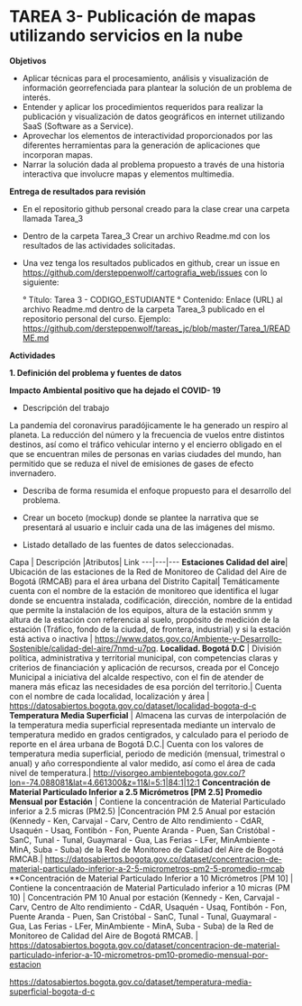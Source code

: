 # TAREA 3- Publicación de mapas utilizando servicios en la nube

**Objetivos**

* Aplicar técnicas para el procesamiento, análisis y visualización de información georrefenciada para plantear la solución de un problema de interés.
* Entender y aplicar los procedimientos requeridos para realizar la publicación y visualización de datos geográficos en internet utilizando SaaS (Software as a Service).
* Aprovechar los elementos de interactividad proporcionados por las diferentes herramientas para la generación de aplicaciones que incorporan mapas.
* Narrar la solución dada al problema propuesto a través de una historia interactiva que involucre mapas y elementos multimedia.

**Entrega de resultados para revisión** 

* En el repositorio github personal creado para la clase crear una carpeta llamada Tarea_3
* Dentro de la carpeta Tarea_3 Crear un archivo Readme.md con los resultados de las actividades solicitadas.
* Una vez tenga los resultados publicados en github, crear un issue en 
https://github.com/dersteppenwolf/cartografia_web/issues con lo siguiente:
    
    ° Título: Tarea 3 - CODIGO_ESTUDIANTE
    ° Contenido: Enlace (URL) al archivo Readme.md dentro de la carpeta Tarea_3 publicado en el repositorio personal del curso.
     Ejemplo: https://github.com/dersteppenwolf/tareas_jc/blob/master/Tarea_1/README.md 

**Actividades**

**1. Definición del problema y fuentes de datos**

**Impacto Ambiental positivo que ha dejado el COVID- 19**

* Descripción del trabajo

La pandemia del coronavirus paradójicamente le ha generado un respiro al planeta. La reducción del número y la frecuencia de vuelos entre distintos destinos, así como el tráfico vehicular interno y el encierro obligado en el que se encuentran miles de personas en varias ciudades del mundo, han permitido que se reduza el nivel de emisiones de gases de efecto invernadero. 

* Describa de forma resumida el enfoque propuesto para el desarrollo del problema.


* Crear un boceto (mockup) donde se plantee la narrativa que se presentará al usuario e incluir cada una de las imágenes del mismo.

* Listado detallado de las fuentes de datos seleccionadas.

Capa | Descripción |Atributos| Link
---|---|---
**Estaciones Calidad del aire**| Ubicación de las estaciones de la Red de Monitoreo de Calidad del Aire de Bogotá (RMCAB) para el área urbana del Distrito Capital| Temáticamente  cuenta con el nombre de la estación de monitoreo que identifica el lugar donde se encuentra instalada, codificación, dirección, nombre de la entidad que permite la instalación de los equipos, altura de la estación snmm y altura de la estación con referencia al suelo, propósito de medición de la estación (Tráfico, fondo de la ciudad, de frontera, industrial) y si la estación está activa o inactiva | https://www.datos.gov.co/Ambiente-y-Desarrollo-Sostenible/calidad-del-aire/7nmd-u7pq.
**Localidad. Bogotá D.C** | División política, administrativa y territorial municipal, con competencias claras y criterios de financiación y aplicación de recursos, creada por el Concejo Municipal a iniciativa del alcalde respectivo, con el fin de atender de manera más eficaz las necesidades de esa porción del territorio.| Cuenta con el nombre de cada localidad, localización y área | https://datosabiertos.bogota.gov.co/dataset/localidad-bogota-d-c
**Temperatura Media Superficial** |   Almacena las curvas de interpolación de la temperatura media superficial representada mediante un intervalo de temperatura medido en grados centigrados, y calculado para el periodo de reporte en el área urbana de Bogotá D.C.| Cuenta con  los valores de temperatura media superficial, periodo de medición (mensual, trimestral o anual) y año correspondiente al valor medido, así como el área de cada nivel de temperatura.| http://visorgeo.ambientebogota.gov.co/?lon=-74.088081&lat=4.661300&z=11&l=5:1|84:1|12:1
**Concentración de Material Particulado Inferior a 2.5 Micrómetros [PM 2.5] Promedio Mensual por Estación** | Contiene la concentración de Material Particulado inferior a 2.5 micras (PM2.5) |Concentración PM 2.5 Anual por estación (Kennedy - Ken, Carvajal - Carv, Centro de Alto rendimiento - CdAR, Usaquén - Usaq, Fontibón - Fon, Puente Aranda - Puen, San Cristóbal - SanC, Tunal - Tunal, Guaymaral - Gua, Las Ferias - LFer, MinAmbiente - MinA, Suba - Suba) de la Red de Monitoreo de Calidad del Aire de Bogotá RMCAB.| https://datosabiertos.bogota.gov.co/dataset/concentracion-de-material-particulado-inferior-a-2-5-micrometros-pm2-5-promedio-rmcab
**Concentración de Material Particulado Inferior a 10 Micrómetros [PM 10] | Contiene la concentraación de Material Particulado inferior a 10 micras (PM 10) | Concentración PM 10 Anual por estación (Kennedy - Ken, Carvajal - Carv, Centro de Alto rendimiento - CdAR, Usaquén - Usaq, Fontibón - Fon, Puente Aranda - Puen, San Cristóbal - SanC, Tunal - Tunal, Guaymaral - Gua, Las Ferias - LFer, MinAmbiente - MinA, Suba - Suba) de la Red de Monitoreo de Calidad del Aire de Bogotá RMCAB. | https://datosabiertos.bogota.gov.co/dataset/concentracion-de-material-particulado-inferior-a-10-micrometros-pm10-promedio-mensual-por-estacion



https://datosabiertos.bogota.gov.co/dataset/temperatura-media-superficial-bogota-d-c